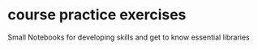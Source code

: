 # course practice exercises
 Small Notebooks for developing skills and get to know essential libraries
